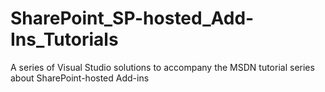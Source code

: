 # SharePoint_SP-hosted_Add-Ins_Tutorials
A series of Visual Studio solutions to accompany the MSDN tutorial series about SharePoint-hosted Add-ins
